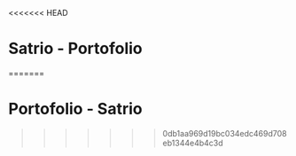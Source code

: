 <<<<<<< HEAD
# Satrio - Portofolio
=======
# Portofolio - Satrio
>>>>>>> 0db1aa969d19bc034edc469d708eb1344e4b4c3d
